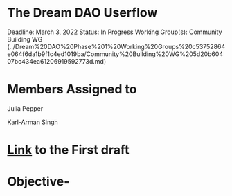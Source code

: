 # The Dream DAO Userflow

Deadline: March 3, 2022
Status: In Progress
Working Group(s): Community Building WG (../Dream%20DAO%20Phase%201%20Working%20Groups%20c53752864e064f6da1b9f1c4ed1019ba/Community%20Building%20WG%205d20b60407bc434ea61206919592773d.md)

# Members Assigned to

Julia Pepper

Karl-Arman Singh

# [Link](https://www.figma.com/file/a3zwlzkBy1v8E12Vo5fLbU/Dream-DAO-user-flow?node-id=0%3A1) to the First draft

# Objective-